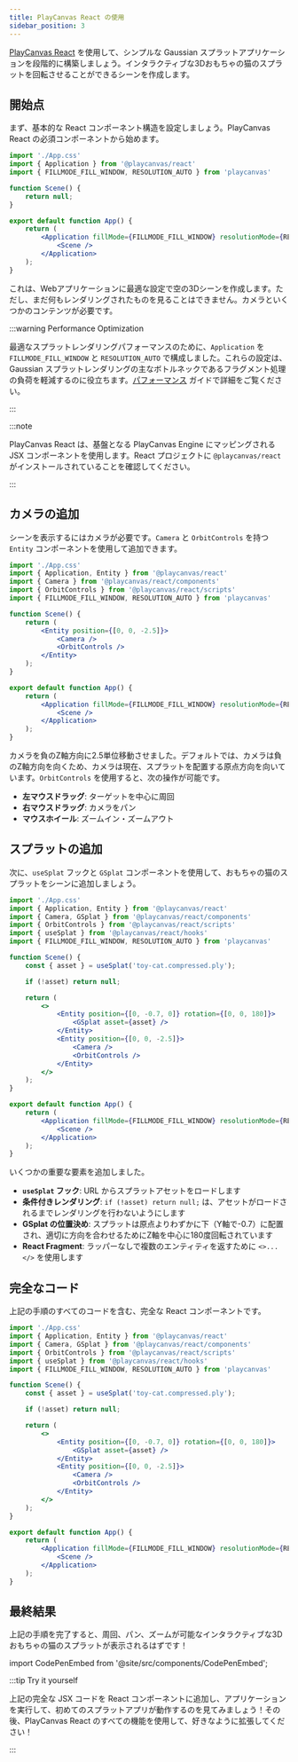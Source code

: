 ```yaml
---
title: PlayCanvas React の使用
sidebar_position: 3
---
```


[PlayCanvas React](/user-manual/playcanvas-react) を使用して、シンプルな Gaussian スプラットアプリケーションを段階的に構築しましょう。インタラクティブな3Dおもちゃの猫のスプラットを回転させることができるシーンを作成します。

## 開始点

まず、基本的な React コンポーネント構造を設定しましょう。PlayCanvas React の必須コンポーネントから始めます。

```jsx
import './App.css'
import { Application } from '@playcanvas/react'
import { FILLMODE_FILL_WINDOW, RESOLUTION_AUTO } from 'playcanvas'

function Scene() {
    return null;
}

export default function App() {
    return (
        <Application fillMode={FILLMODE_FILL_WINDOW} resolutionMode={RESOLUTION_AUTO}>
            <Scene />
        </Application>
    );
}
```

これは、Webアプリケーションに最適な設定で空の3Dシーンを作成します。ただし、まだ何もレンダリングされたものを見ることはできません。カメラといくつかのコンテンツが必要です。

:::warning Performance Optimization

最適なスプラットレンダリングパフォーマンスのために、`Application` を `FILLMODE_FILL_WINDOW` と `RESOLUTION_AUTO` で構成しました。これらの設定は、Gaussian スプラットレンダリングの主なボトルネックであるフラグメント処理の負荷を軽減するのに役立ちます。[パフォーマンス](../engine-features/performance.md) ガイドで詳細をご覧ください。

:::

:::note

PlayCanvas React は、基盤となる PlayCanvas Engine にマッピングされる JSX コンポーネントを使用します。React プロジェクトに `@playcanvas/react` がインストールされていることを確認してください。

:::

## カメラの追加

シーンを表示するにはカメラが必要です。`Camera` と `OrbitControls` を持つ `Entity` コンポーネントを使用して追加できます。

```jsx {3-4,8-13}
import './App.css'
import { Application, Entity } from '@playcanvas/react'
import { Camera } from '@playcanvas/react/components'
import { OrbitControls } from '@playcanvas/react/scripts'
import { FILLMODE_FILL_WINDOW, RESOLUTION_AUTO } from 'playcanvas'

function Scene() {
    return (
        <Entity position={[0, 0, -2.5]}>
            <Camera />
            <OrbitControls />
        </Entity>
    );
}

export default function App() {
    return (
        <Application fillMode={FILLMODE_FILL_WINDOW} resolutionMode={RESOLUTION_AUTO}>
            <Scene />
        </Application>
    );
}
```

カメラを負のZ軸方向に2.5単位移動させました。デフォルトでは、カメラは負のZ軸方向を向くため、カメラは現在、スプラットを配置する原点方向を向いています。`OrbitControls` を使用すると、次の操作が可能です。

- **左マウスドラッグ**: ターゲットを中心に周回
- **右マウスドラッグ**: カメラをパン
- **マウスホイール**: ズームイン・ズームアウト

## スプラットの追加

次に、`useSplat` フックと `GSplat` コンポーネントを使用して、おもちゃの猫のスプラットをシーンに追加しましょう。

```jsx {3,5,9-11,15-17}
import './App.css'
import { Application, Entity } from '@playcanvas/react'
import { Camera, GSplat } from '@playcanvas/react/components'
import { OrbitControls } from '@playcanvas/react/scripts'
import { useSplat } from '@playcanvas/react/hooks'
import { FILLMODE_FILL_WINDOW, RESOLUTION_AUTO } from 'playcanvas'

function Scene() {
    const { asset } = useSplat('toy-cat.compressed.ply');

    if (!asset) return null;

    return (
        <>
            <Entity position={[0, -0.7, 0]} rotation={[0, 0, 180]}>
                <GSplat asset={asset} />
            </Entity>
            <Entity position={[0, 0, -2.5]}>
                <Camera />
                <OrbitControls />
            </Entity>
        </>
    );
}

export default function App() {
    return (
        <Application fillMode={FILLMODE_FILL_WINDOW} resolutionMode={RESOLUTION_AUTO}>
            <Scene />
        </Application>
    );
}
```

いくつかの重要な要素を追加しました。

- **`useSplat` フック**: URL からスプラットアセットをロードします
- **条件付きレンダリング**: `if (!asset) return null;` は、アセットがロードされるまでレンダリングを行わないようにします
- **GSplat の位置決め**: スプラットは原点よりわずかに下（Y軸で-0.7）に配置され、適切に方向を合わせるためにZ軸を中心に180度回転されています
- **React Fragment**: ラッパーなしで複数のエンティティを返すために `<>...</>` を使用します

## 完全なコード

上記の手順のすべてのコードを含む、完全な React コンポーネントです。

```jsx
import './App.css'
import { Application, Entity } from '@playcanvas/react'
import { Camera, GSplat } from '@playcanvas/react/components'
import { OrbitControls } from '@playcanvas/react/scripts'
import { useSplat } from '@playcanvas/react/hooks'
import { FILLMODE_FILL_WINDOW, RESOLUTION_AUTO } from 'playcanvas'

function Scene() {
    const { asset } = useSplat('toy-cat.compressed.ply');

    if (!asset) return null;

    return (
        <>
            <Entity position={[0, -0.7, 0]} rotation={[0, 0, 180]}>
                <GSplat asset={asset} />
            </Entity>
            <Entity position={[0, 0, -2.5]}>
                <Camera />
                <OrbitControls />
            </Entity>
        </>
    );
}

export default function App() {
    return (
        <Application fillMode={FILLMODE_FILL_WINDOW} resolutionMode={RESOLUTION_AUTO}>
            <Scene />
        </Application>
    );
}
```

## 最終結果

上記の手順を完了すると、周回、パン、ズームが可能なインタラクティブな3Dおもちゃの猫のスプラットが表示されるはずです！

import CodePenEmbed from '@site/src/components/CodePenEmbed';

<CodePenEmbed id="MYgGZax" title="<pc-splat> example" />

:::tip Try it yourself

上記の完全な JSX コードを React コンポーネントに追加し、アプリケーションを実行して、初めてのスプラットアプリが動作するのを見てみましょう！その後、PlayCanvas React のすべての機能を使用して、好きなように拡張してください！

:::
